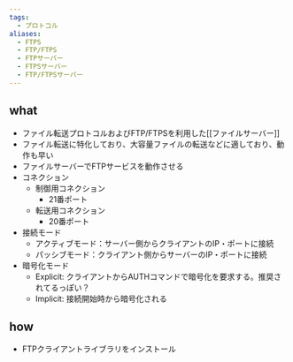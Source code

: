 ```yaml
---
tags:
  - プロトコル
aliases:
  - FTPS
  - FTP/FTPS
  - FTPサーバー
  - FTPSサーバー
  - FTP/FTPSサーバー
---
```

## what
- ファイル転送プロトコルおよびFTP/FTPSを利用した[[ファイルサーバー]]
- ファイル転送に特化しており、大容量ファイルの転送などに適しており、動作も早い
- ファイルサーバーでFTPサービスを動作させる
- コネクション
	- 制御用コネクション
		- 21番ポート
	- 転送用コネクション
		- 20番ポート
- 接続モード
	- アクティブモード：サーバー側からクライアントのIP・ポートに接続
	- パッシブモード：クライアント側からサーバーのIP・ポートに接続
- 暗号化モード
	- Explicit: クライアントからAUTHコマンドで暗号化を要求する。推奨されてるっぽい？
	- Implicit: 接続開始時から暗号化される

## how
- FTPクライアントライブラリをインストール
